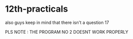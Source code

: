 # 12th-practicals
also guys keep in mind that there isn't a question 17

PLS NOTE : THE PROGRAM NO 2 DOESNT WORK PROPERLY 
